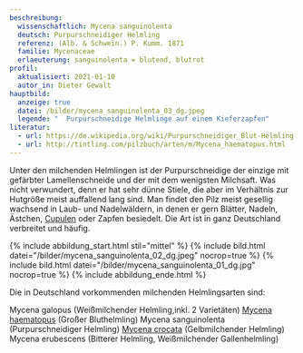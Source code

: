 ```yaml
---
beschreibung:
  wissenschaftlich: Mycena sanguinolenta
  deutsch: Purpurschneidiger Helmling
  referenz: (Alb. & Schwein.) P. Kumm. 1871
  familie: Mycenaceae
  erlaeuterung: sanguinolenta = blutend, blutrot
profil:
  aktualisiert: 2021-01-10
  autor_in: Dieter Gewalt
hauptbild:
  anzeige: true
  datei: /bilder/mycena_sanguinolenta_03_dg.jpeg
  legende: "  Purpurschneidige Helmlinge auf einem Kieferzapfen"
literatur:
  - url: https://de.wikipedia.org/wiki/Purpurschneidiger_Blut-Helmling
  - url: http://tintling.com/pilzbuch/arten/m/Mycena_haematopus.html
---
```

Unter den milchenden Helmlingen ist der Purpurschneidige der einzige mit gefärbter Lamellenschneide und der mit dem wenigsten Milchsaft. Was nicht verwundert, denn er hat sehr dünne Stiele, die aber im Verhältnis zur Hutgröße meist auffallend lang sind. Man findet den Pilz meist gesellig wachsend in Laub- und Nadelwäldern, in denen er gern Blätter, Nadeln, Ästchen, [Cupulen](Cupulen "Glossar") oder Zapfen besiedelt. Die Art ist in ganz Deutschland verbreitet und häufig.

{% include abbildung_start.html stil="mittel" %}
{% include bild.html datei="/bilder/mycena_sanguinolenta_02_dg.jpeg" nocrop=true %}
{% include bild.html datei="/bilder/mycena_sanguinolenta_01_dg.jpg" nocrop=true %}
{% include abbildung_ende.html %}

Die in Deutschland vorkommenden milchenden Helmlingsarten sind:

Mycena galopus (Weißmilchender Helmling,inkl. 2 Varietäten)
  [Mycena haematopus](/pilze/mycena-haematopus-großer-bluthelmling) (Großer Bluthelmling)
  Mycena sanguinolenta (Purpurschneidiger Helmling)
  [Mycena crocata](/pilze/mycena-crocata-gelbmilchender-helmling) (Gelbmilchender Helmling)
  Mycena erubescens (Bitterer Helmling, Weißmilchender Gallenhelmling)